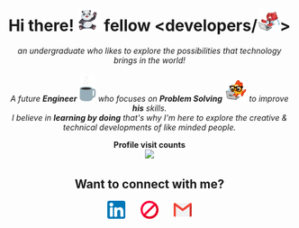 <!--greetings-->
<h1 align="center"> Hi there! <img src="https://github.com/kiiirtiiii/kiiirtiiii/blob/main/gif/friendly_panda_agadhwadwbv8jq.gif" width="40px"> fellow &ltdevelopers/<img src="https://github.com/kiiirtiiii/kiiirtiiii/blob/main/gif/buddy_bear_agadbqeaavccya8.gif" width="40px">&gt</h1>



<!--introduction-->
<p align="center">
  <em>
    an undergraduate who likes to explore the possibilities that technology brings in the world!
    <br><br>
    A future <b>Engineer</b> <img src="https://github.com/kiiirtiiii/kiiirtiiii/blob/main/gif/coffee.gif" width="30px"> who focuses on <b>Problem Solving</b> <img src="https://github.com/kiiirtiiii/kiiirtiiii/blob/main/gif/gldfsh_agadbaiaaladvqo.gif" width="40px"> to improve <b>his</b> skills.<br>
    I believe in <b>learning by doing</b> that's why I'm here to explore the creative & technical developments of like minded people.
  </em>
</p> 




<!-- visitor count -->
<div align="center"><b>Profile visit counts<b><br><img src="https://profile-counter.glitch.me/kiiirtiiii/count.svg"></div>

<!-- Social media -->
<div align="center"> 
  <h2>Want to connect with me?</h2>
</div>

<div align="center">
  <a href="https://www.linkedin.com/in/kiiirtiiii/" target="__blank"><img src="https://github.com/kiiirtiiii/kiiirtiiii/blob/main/social-icons/001-linkedin.png" alt="LinkedIn"></a></span> 
  &nbsp&nbsp&nbsp&nbsp&nbsp&nbsp
  <a href="https://www.stopstalk.com/user/profile/sharmakirti" target="__blank"><img src="https://github.com/kiiirtiiii/kiiirtiiii/blob/main/social-icons/003-ban.png" alt="StopStalk"></a>
  &nbsp&nbsp&nbsp&nbsp&nbsp&nbsp
  <a href="mailto:kirtivats1409@gmail.com" target="__blank"><img src="https://github.com/kiiirtiiii/kiiirtiiii/blob/main/social-icons/002-gmail.png" alt="Mail"></a>
</div>
